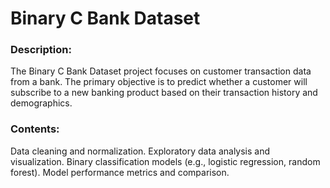 # Binary C Bank Dataset

### Description:

The Binary C Bank Dataset project focuses on customer transaction data from a bank. The primary objective is to predict whether a customer will subscribe to a new banking product based on their transaction history and demographics.

### Contents:

Data cleaning and normalization.
Exploratory data analysis and visualization.
Binary classification models (e.g., logistic regression, random forest).
Model performance metrics and comparison. 

<!--

MAGIC Gamma Telescope Data
Description

This project uses the MAGIC Gamma Telescope Data to differentiate between gamma-ray and hadron events. The project applies machine learning techniques to classify the events based on the measurements from the telescope.

Contents

Data exploration and visualization.
Feature extraction and selection.
Classification models (e.g., support vector machines, neural networks).
Model evaluation and optimization.
Seoul Bike Sharing Data
Description

The Seoul Bike Sharing Data project analyzes bike rental data in Seoul. The aim is to forecast bike rental demand and understand the impact of various factors such as weather conditions on rental patterns.

Contents

Data preprocessing and time series analysis.
Visualization of rental patterns and trends.
Time series forecasting models (e.g., ARIMA, LSTM).
Model accuracy and forecasting results.

-->

